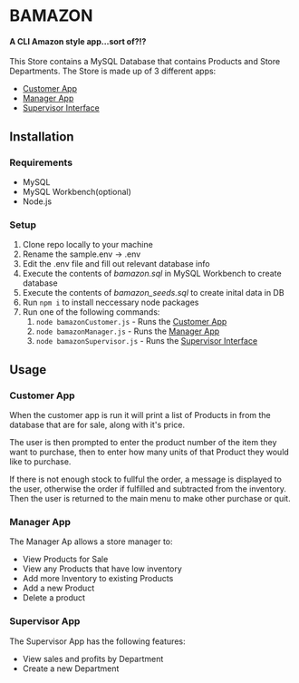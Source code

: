 # BAMAZON
#### A CLI Amazon style app...sort of?!?
This Store contains a MySQL Database that contains Products and Store Departments. The Store is made up of 3 different apps:
* [Customer App](#cust-app)
* [Manager App](#man-app)
* [Supervisor Interface](#sup-app)

## Installation
### Requirements
* MySQL
* MySQL Workbench(optional)
* Node.js

### Setup
1. Clone repo locally to your machine
2. Rename the sample.env -> .env
3. Edit the .env file and fill out relevant database info
4. Execute the contents of *bamazon.sql* in MySQL Workbench to create database
5. Execute the contents of *bamazon_seeds.sql* to create inital data in DB
6. Run `npm i` to install neccessary node packages
7. Run one of the following commands:
    1. `node bamazonCustomer.js` - Runs the [Customer App](#cust-app)
    2. `node bamazonManager.js` - Runs the [Manager App](#man-app)
    3. `node bamazonSupervisor.js` - Runs the [Supervisor Interface](#sup-app)
    
## Usage
### <a name="cust-app"></a>Customer App
When the customer app is run it will print a list of Products in from the database that are for sale, along with it's price. 

The user is then prompted to enter the product number of the item they want to purchase, then to enter how many units of that Product they would like to purchase.

If there is not enough stock to fullful the order, a message is displayed to the user, otherwise the order if fulfilled and subtracted from the inventory. Then the user is returned to the main menu to make other purchase or quit.

### <a name="man-app"></a>Manager App
The Manager Ap allows a store manager to:
* View Products for Sale
* View any Products that have low inventory
* Add more Inventory to existing Products
* Add a new Product
* Delete a product

### <a name="sup-app"></a>Supervisor App
The Supervisor App has the following features:
* View sales and profits by Department
* Create a new Department
